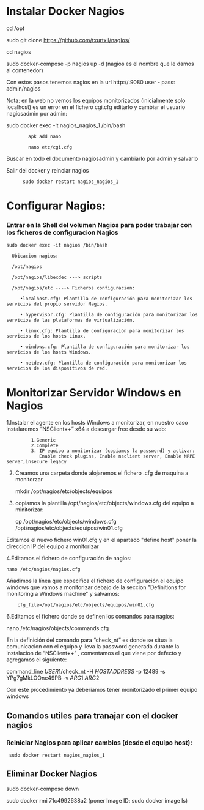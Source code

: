 # Instalar Docker Nagios

   cd /opt

   sudo git clone https://github.com/txurtxil/nagios/

   cd nagios
   
   sudo docker-compose -p nagios up -d    (nagios es el nombre que le damos al contenedor)

   Con estos pasos tenemos nagios en la url http://<IP host>:9080 
                user - pass: admin/nagios

Nota: en la web no vemos los equipos monitorizados (inicialmente solo localhost) es un error en el fichero  cgi.cfg
editarlo y cambiar el usuario nagiosadmin por admin:

sudo docker exec -it nagios_nagios_1 /bin/bash

            apk add nano
            
            nano etc/cgi.cfg

Buscar en todo el documento nagiosadmin y cambiarlo por admin y salvarlo

Salir del docker y reinciar nagios

          sudo docker restart nagios_nagios_1




        
# Configurar Nagios:

### Entrar en la Shell del volumen Nagios para poder trabajar con los ficheros de configuracion Nagios

    sudo docker exec -it nagios /bin/bash

      Ubicacion nagios:
      
      /opt/nagios
      
      /opt/nagios/libexdec ---> scripts
      
      /opt/nagios/etc ----> Ficheros configuracion:

         •localhost.cfg: Plantilla de configuración para monitorizar los servicios del propio servidor Nagios.

         • hypervisor.cfg: Plantilla de configuración para monitorizar los servicios de las plataformas de virtualización.

         • linux.cfg: Plantilla de configuración para monitorizar los servicios de los hosts Linux.

         • windows.cfg: Plantilla de configuración para monitorizar los servicios de los hosts Windows.

         • netdev.cfg: Plantilla de configuración para monitorizar los servicios de los dispositivos de red.

# Monitorizar Servidor Windows en Nagios

1.Instalar el agente en los hosts Windows a monitorizar, en nuestro caso instalaremos “NSClient++”  x64 a descargar free desde su web:

             1.Generic
             2.Complete
             3. IP equipo a monitorizar (copiamos la password) y activar: 
                Enable check plugins, Enable nsclient server, Enable NRPE server,insecure legacy

2. Creamos una carpeta donde alojaremos el fichero .cfg de maquina a monitorzar

   mkdir /opt/nagios/etc/objects/equipos

3. copiamos la plantilla /opt/nagios/etc/objects/windows.cfg del equipo a minitorizar:
   
    cp /opt/nagios/etc/objects/windows.cfg /opt/nagios/etc/objects/equipos/win01.cfg
   
  Editamos el nuevo fichero win01.cfg y en  el apartado "define host" poner la direccion IP del equipo a monitorizar

4.Editamos el fichero de configuración de nagios:

    nano /etc/nagios/nagios.cfg
    
Añadimos la línea que especifica el fichero de configuración el equipo windows que vamos a monitorizar
debajo de la seccion "Definitions for monitoring a Windows machine" y salvamos:

        cfg_file=/opt/nagios/etc/objects/equipos/win01.cfg
        
6.Editamos el fichero donde se definen los comandos para nagios:

nano /etc/nagios/objects/commands.cfg

En la definición del comando para “check_nt” es donde se situa la comunicacion con el equipo y lleva la password generada durante la instalacion de “NSClient++” 
, comentamos el que viene por defecto y agregamos el siguiente:

command_line $USER1$/check_nt -H $HOSTADDRESS$ -p 12489 -s YPg7gMkLOOne49PB -v $ARG1$ $ARG2$

Con este procedimiento ya deberiamos tener monitorizado el primer equipo windows

## Comandos utiles para tranajar con el docker nagios
### Reiniciar Nagios para aplicar cambios (desde el equipo host): 

     sudo docker restart nagios_nagios_1

## Eliminar Docker Nagios

sudo docker-compose down

sudo docker rmi  71c4992638a2 (poner Image ID: sudo docker image ls)


   


 
